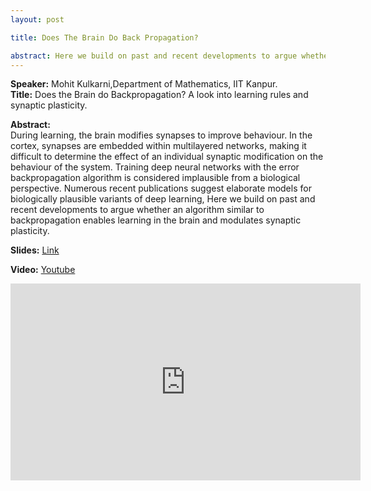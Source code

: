 ```yaml
---
layout: post

title: Does The Brain Do Back Propagation?

abstract: Here we build on past and recent developments to argue whether an algorithm similar to backpropagation enables learning in the brain and modulates synaptic plasticity. 
---
```


**Speaker:** Mohit Kulkarni,Department of Mathematics, IIT Kanpur. <br>
**Title:** Does the Brain do Backpropagation? A look into learning rules and synaptic plasticity.

**Abstract:**<br>
During learning, the brain modifies synapses to improve behaviour. In the cortex, synapses are embedded within multilayered networks, making it difficult to determine the effect of an individual synaptic modification on the behaviour of the system. Training deep neural networks with the error backpropagation algorithm is considered implausible from a biological perspective. Numerous recent publications suggest elaborate models for biologically plausible variants of deep learning, Here we build on past and recent developments to argue whether an algorithm similar to backpropagation enables learning in the brain and modulates synaptic plasticity. 

**Slides:** [Link](https://docs.google.com/presentation/d/1m-uQl5xApVbk12fVTG1kNo_iXneJfgc_-YmQw54hw5Q/edit?usp=sharing) <br>

**Video:** [Youtube](https://www.youtube.com/watch?v=h7RN4Us3DeY) <br>
<iframe width="560" height="315" src="https://www.youtube.com/embed/h7RN4Us3DeY" frameborder="0" allow="accelerometer; autoplay; clipboard-write; encrypted-media; gyroscope; picture-in-picture" allowfullscreen></iframe>

